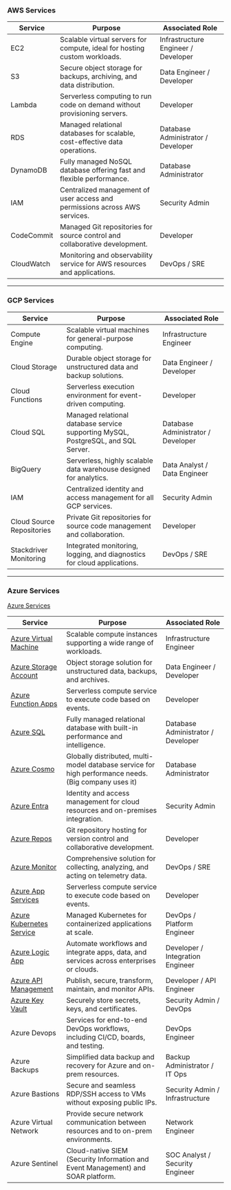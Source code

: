 ### AWS Services

| Service      | Purpose                                                                 | Associated Role                      |
|--------------|-------------------------------------------------------------------------|--------------------------------------|
| EC2          | Scalable virtual servers for compute, ideal for hosting custom workloads. | Infrastructure Engineer / Developer  |
| S3           | Secure object storage for backups, archiving, and data distribution.      | Data Engineer / Developer            |
| Lambda       | Serverless computing to run code on demand without provisioning servers.  | Developer                            |
| RDS          | Managed relational databases for scalable, cost-effective data operations.| Database Administrator / Developer   |
| DynamoDB     | Fully managed NoSQL database offering fast and flexible performance.      | Database Administrator               |
| IAM          | Centralized management of user access and permissions across AWS services. | Security Admin                       |
| CodeCommit   | Managed Git repositories for source control and collaborative development.| Developer                            |
| CloudWatch   | Monitoring and observability service for AWS resources and applications.  | DevOps / SRE                         |

---

### GCP Services

| Service                      | Purpose                                                                  | Associated Role                      |
|------------------------------|--------------------------------------------------------------------------|--------------------------------------|
| Compute Engine               | Scalable virtual machines for general-purpose computing.                 | Infrastructure Engineer              |
| Cloud Storage                | Durable object storage for unstructured data and backup solutions.        | Data Engineer / Developer            |
| Cloud Functions              | Serverless execution environment for event-driven computing.             | Developer                            |
| Cloud SQL                    | Managed relational database service supporting MySQL, PostgreSQL, and SQL Server. | Database Administrator / Developer |
| BigQuery                     | Serverless, highly scalable data warehouse designed for analytics.        | Data Analyst / Data Engineer         |
| IAM                          | Centralized identity and access management for all GCP services.          | Security Admin                       |
| Cloud Source Repositories    | Private Git repositories for source code management and collaboration.    | Developer                            |
| Stackdriver Monitoring       | Integrated monitoring, logging, and diagnostics for cloud applications.   | DevOps / SRE                         |

---

### Azure Services 
[Azure Services](<../0.1.2 Azure/Azure Services.md>)

| Service                                                                  | Purpose                                                                                              | Associated Role                    |
| ------------------------------------------------------------------------ | ---------------------------------------------------------------------------------------------------- | ---------------------------------- |
| [Azure Virtual Machine](<../0.1.2 Azure/0.1.2.2. Azure Services/Azure Virtual Machine.md>) | Scalable compute instances supporting a wide range of workloads.                                     | Infrastructure Engineer            |
| [Azure Storage Account](<../0.1.2 Azure/0.1.2.2. Azure Services/Azure Storage Account.md>) | Object storage solution for unstructured data, backups, and archives.                                | Data Engineer / Developer          |
| [Azure Function Apps](<../0.1.2 Azure/0.1.2.2. Azure Services/Azure Function Apps.md>)     | Serverless compute service to execute code based on events.                                          | Developer                          |
| [Azure SQL](<../0.1.2 Azure/0.1.2.2. Azure Services/Azure SQL.md>)                         | Fully managed relational database with built-in performance and intelligence.                        | Database Administrator / Developer |
| [Azure Cosmo](<../0.1.2 Azure/0.1.2.2. Azure Services/Azure Cosmo.md>)                     | Globally distributed, multi-model database service for high performance needs. (Big company uses it) | Database Administrator             |
| [Azure Entra](<../0.1.2 Azure/0.1.2.2. Azure Services/Azure Entra.md>)                     | Identity and access management for cloud resources and on-premises integration.                      | Security Admin                     |
| [Azure Repos](<../0.1.2 Azure/0.1.2.2. Azure Services/Azure Repos.md>)                     | Git repository hosting for version control and collaborative development.                            | Developer                          |
| [Azure Monitor](<../0.1.2 Azure/0.1.2.2. Azure Services/Azure Monitor.md>)                 | Comprehensive solution for collecting, analyzing, and acting on telemetry data.                      | DevOps / SRE                       |
| [Azure App Services](<../0.1.2 Azure/0.1.2.2. Azure Services/Azure App Services.md>)       | Serverless compute service to execute code based on events.                                          | Developer                          |
| [Azure Kubernetes Service](<../0.1.2 Azure/0.1.2.2. Azure Services/Azure Kubernetes.md>)  | Managed Kubernetes for containerized applications at scale.                                          | DevOps / Platform Engineer         |
| [Azure Logic App](<../0.1.2 Azure/0.1.2.2. Azure Services/Azure Logic App.md>)             | Automate workflows and integrate apps, data, and services across enterprises or clouds.              | Developer / Integration Engineer   |
| [Azure API Management](<../0.1.2 Azure/0.1.2.2. Azure Services/Azure API Management.md>)   | Publish, secure, transform, maintain, and monitor APIs.                                              | Developer / API Engineer           |
| [Azure Key Vault](<../0.1.2 Azure/0.1.2.2. Azure Services/Azure Key Vaults.md>)             | Securely store secrets, keys, and certificates.                                                      | Security Admin / DevOps            |
| Azure Devops                                                             | Services for end-to-end DevOps workflows, including CI/CD, boards, and testing.                      | DevOps Engineer                    |
| Azure Backups                                                            | Simplified data backup and recovery for Azure and on-prem resources.                                 | Backup Administrator / IT Ops      |
| Azure Bastions                                                           | Secure and seamless RDP/SSH access to VMs without exposing public IPs.                               | Security Admin / Infrastructure    |
| Azure Virtual Network                                                    | Provide secure network communication between resources and to on-prem environments.                  | Network Engineer                   |
| Azure Sentinel                                                           | Cloud-native SIEM (Security Information and Event Management) and SOAR platform.                     | SOC Analyst / Security Engineer    |



  